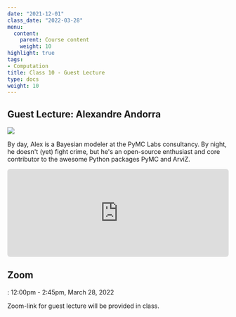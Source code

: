 ```yaml
---
date: "2021-12-01"
class_date: "2022-03-28"
menu:
  content:
    parent: Course content
    weight: 10
highlight: true
tags:
- Computation
title: Class 10 - Guest Lecture
type: docs
weight: 10
---
```


## Guest Lecture: Alexandre Andorra

![](https://media.captivate.fm/profile_picture/e50afbf8-32a9-4a2c-81f4-b2fbe83f323c/3b639641-8504-460f-b182-295e4b3b286a/dc3axvYyQBNf3oQF1cjIKOTL.png)

By day, Alex is a Bayesian modeler at the PyMC Labs consultancy. By night, he doesn't (yet) fight crime, but he's an open-source enthusiast and core contributor to the awesome Python packages PyMC and ArviZ.

<div style="width: 100%; height: 200px; margin-bottom: 20px; border-radius: 6px; overflow:hidden;"><iframe style="width: 100%; height: 200px;" frameborder="no" scrolling="no" seamless src="https://player.captivate.fm/episode/2e1d49e5-89f6-4d0d-8d21-9e796ff668bf"></iframe></div> 

## Zoom

<a href="https://uncc.zoom.us/j/93339403054"><i class="fas fa-video fa-lg"></i></a>: 12:00pm - 2:45pm, March 28, 2022

Zoom-link for guest lecture will be provided in class.

